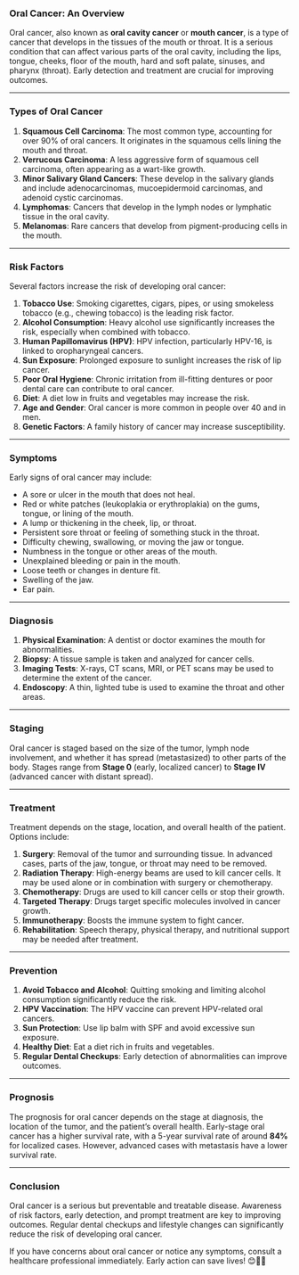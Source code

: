 ### **Oral Cancer: An Overview**

Oral cancer, also known as **oral cavity cancer** or **mouth cancer**, is a type of cancer that develops in the tissues of the mouth or throat. It is a serious condition that can affect various parts of the oral cavity, including the lips, tongue, cheeks, floor of the mouth, hard and soft palate, sinuses, and pharynx (throat). Early detection and treatment are crucial for improving outcomes.

---

### **Types of Oral Cancer**
1. **Squamous Cell Carcinoma**: The most common type, accounting for over 90% of oral cancers. It originates in the squamous cells lining the mouth and throat.  
2. **Verrucous Carcinoma**: A less aggressive form of squamous cell carcinoma, often appearing as a wart-like growth.  
3. **Minor Salivary Gland Cancers**: These develop in the salivary glands and include adenocarcinomas, mucoepidermoid carcinomas, and adenoid cystic carcinomas.  
4. **Lymphomas**: Cancers that develop in the lymph nodes or lymphatic tissue in the oral cavity.  
5. **Melanomas**: Rare cancers that develop from pigment-producing cells in the mouth.

---

### **Risk Factors**
Several factors increase the risk of developing oral cancer:
1. **Tobacco Use**: Smoking cigarettes, cigars, pipes, or using smokeless tobacco (e.g., chewing tobacco) is the leading risk factor.  
2. **Alcohol Consumption**: Heavy alcohol use significantly increases the risk, especially when combined with tobacco.  
3. **Human Papillomavirus (HPV)**: HPV infection, particularly HPV-16, is linked to oropharyngeal cancers.  
4. **Sun Exposure**: Prolonged exposure to sunlight increases the risk of lip cancer.  
5. **Poor Oral Hygiene**: Chronic irritation from ill-fitting dentures or poor dental care can contribute to oral cancer.  
6. **Diet**: A diet low in fruits and vegetables may increase the risk.  
7. **Age and Gender**: Oral cancer is more common in people over 40 and in men.  
8. **Genetic Factors**: A family history of cancer may increase susceptibility.

---

### **Symptoms**
Early signs of oral cancer may include:
- A sore or ulcer in the mouth that does not heal.  
- Red or white patches (leukoplakia or erythroplakia) on the gums, tongue, or lining of the mouth.  
- A lump or thickening in the cheek, lip, or throat.  
- Persistent sore throat or feeling of something stuck in the throat.  
- Difficulty chewing, swallowing, or moving the jaw or tongue.  
- Numbness in the tongue or other areas of the mouth.  
- Unexplained bleeding or pain in the mouth.  
- Loose teeth or changes in denture fit.  
- Swelling of the jaw.  
- Ear pain.

---

### **Diagnosis**
1. **Physical Examination**: A dentist or doctor examines the mouth for abnormalities.  
2. **Biopsy**: A tissue sample is taken and analyzed for cancer cells.  
3. **Imaging Tests**: X-rays, CT scans, MRI, or PET scans may be used to determine the extent of the cancer.  
4. **Endoscopy**: A thin, lighted tube is used to examine the throat and other areas.

---

### **Staging**
Oral cancer is staged based on the size of the tumor, lymph node involvement, and whether it has spread (metastasized) to other parts of the body. Stages range from **Stage 0** (early, localized cancer) to **Stage IV** (advanced cancer with distant spread).

---

### **Treatment**
Treatment depends on the stage, location, and overall health of the patient. Options include:
1. **Surgery**: Removal of the tumor and surrounding tissue. In advanced cases, parts of the jaw, tongue, or throat may need to be removed.  
2. **Radiation Therapy**: High-energy beams are used to kill cancer cells. It may be used alone or in combination with surgery or chemotherapy.  
3. **Chemotherapy**: Drugs are used to kill cancer cells or stop their growth.  
4. **Targeted Therapy**: Drugs target specific molecules involved in cancer growth.  
5. **Immunotherapy**: Boosts the immune system to fight cancer.  
6. **Rehabilitation**: Speech therapy, physical therapy, and nutritional support may be needed after treatment.

---

### **Prevention**
1. **Avoid Tobacco and Alcohol**: Quitting smoking and limiting alcohol consumption significantly reduce the risk.  
2. **HPV Vaccination**: The HPV vaccine can prevent HPV-related oral cancers.  
3. **Sun Protection**: Use lip balm with SPF and avoid excessive sun exposure.  
4. **Healthy Diet**: Eat a diet rich in fruits and vegetables.  
5. **Regular Dental Checkups**: Early detection of abnormalities can improve outcomes.

---

### **Prognosis**
The prognosis for oral cancer depends on the stage at diagnosis, the location of the tumor, and the patient’s overall health. Early-stage oral cancer has a higher survival rate, with a 5-year survival rate of around **84%** for localized cases. However, advanced cases with metastasis have a lower survival rate.

---

### **Conclusion**
Oral cancer is a serious but preventable and treatable disease. Awareness of risk factors, early detection, and prompt treatment are key to improving outcomes. Regular dental checkups and lifestyle changes can significantly reduce the risk of developing oral cancer.

If you have concerns about oral cancer or notice any symptoms, consult a healthcare professional immediately. Early action can save lives! 😊🚀✨


